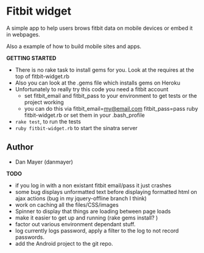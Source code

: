 # Fitbit widget  

A simple app to help users brows fitbit data on mobile devices or embed it in webpages.

Also a example of how to build mobile sites and apps.

__GETTING STARTED__

* There is no rake task to install gems for you. Look at the requires at the top of fitbit-widget.rb
* Also you can look at the .gems file which installs gems on Heroku
* Unfortunately to really try this code you need a fitbit account
  * set fitbit_email and fitbit_pass to your environment to get tests or the project working
  * you can do this via fitbit_email=my@email.com fitbit_pass=pass ruby fitbit-widget.rb or set them in your .bash_profile
* `rake test`, to run the tests
* `ruby fitbit-widget.rb` to start the sinatra server

## Author
* Dan Mayer (danmayer)

__TODO__

* if you log in with a non existant fitbit email/pass it just crashes
* some bug displays unformatted text before displaying formatted html on ajax actions (bug in my jquery-offline branch I think)
* work on caching all the files/CSS/images
* Spinner to display that things are loading between page loads
* make it easier to get up and running (rake gems install? )
* factor out various environment dependant stuff.
* log currently logs password, apply a filter to the log to not record passwords.
* add the Android project to the git repo.